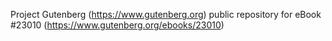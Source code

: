 Project Gutenberg (https://www.gutenberg.org) public repository for eBook #23010 (https://www.gutenberg.org/ebooks/23010)
